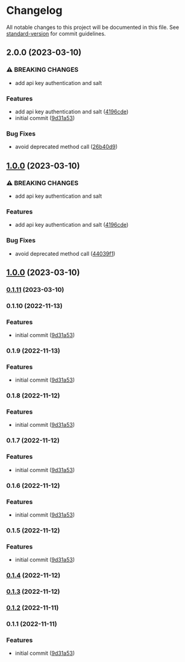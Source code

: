 # Changelog

All notable changes to this project will be documented in this file. See [standard-version](https://github.com/conventional-changelog/standard-version) for commit guidelines.

## 2.0.0 (2023-03-10)


### ⚠ BREAKING CHANGES

* add api key authentication and salt

### Features

* add api key authentication and salt ([4196cde](https://github.com/scobyio/analytics-ts/commit/4196cde85fc6c49a74d6edbd668fa9da029e9c16))
* initial commit ([9d31a53](https://github.com/scobyio/analytics-ts/commit/9d31a53232aea2cf22f822cc3d7163eb2508656d))


### Bug Fixes

* avoid deprecated method call ([26b40d9](https://github.com/scobyio/analytics-ts/commit/26b40d987d124d145164b7a5f18d87eac24e1f0b))

## [1.0.0](https://github.com/scobyio/analytics-ts/compare/v0.1.11...v1.0.0) (2023-03-10)


### ⚠ BREAKING CHANGES

* add api key authentication and salt

### Features

* add api key authentication and salt ([4196cde](https://github.com/scobyio/analytics-ts/commit/4196cde85fc6c49a74d6edbd668fa9da029e9c16))


### Bug Fixes

* avoid deprecated method call ([44039f1](https://github.com/scobyio/analytics-ts/commit/44039f10c9ae497c213e7033e841ef49ea1ac34b))

## [1.0.0](https://github.com/scobyio/analytics-ts/compare/v0.1.10...v1.0.0) (2023-03-10)

### [0.1.11](https://github.com/scobyio/analytics-ts/compare/v0.1.10...v0.1.11) (2023-03-10)

### 0.1.10 (2022-11-13)


### Features

* initial commit ([9d31a53](https://github.com/scobyio/analytics-ts/commit/9d31a53232aea2cf22f822cc3d7163eb2508656d))

### 0.1.9 (2022-11-13)


### Features

* initial commit ([9d31a53](https://github.com/scobyio/analytics-ts/commit/9d31a53232aea2cf22f822cc3d7163eb2508656d))

### 0.1.8 (2022-11-12)


### Features

* initial commit ([9d31a53](https://github.com/scobyio/analytics-ts/commit/9d31a53232aea2cf22f822cc3d7163eb2508656d))

### 0.1.7 (2022-11-12)


### Features

* initial commit ([9d31a53](https://github.com/scobyio/analytics-ts/commit/9d31a53232aea2cf22f822cc3d7163eb2508656d))

### 0.1.6 (2022-11-12)


### Features

* initial commit ([9d31a53](https://github.com/scobyio/analytics-ts/commit/9d31a53232aea2cf22f822cc3d7163eb2508656d))

### 0.1.5 (2022-11-12)


### Features

* initial commit ([9d31a53](https://github.com/scobyio/analytics-ts/commit/9d31a53232aea2cf22f822cc3d7163eb2508656d))

### [0.1.4](https://github.com/scobyio/analytics-ts/compare/v0.1.3...v0.1.4) (2022-11-12)

### [0.1.3](https://github.com/scobyio/analytics-ts/compare/v0.1.2...v0.1.3) (2022-11-12)

### [0.1.2](https://github.com/scobyio/analytics-ts/compare/v0.1.1...v0.1.2) (2022-11-11)

### 0.1.1 (2022-11-11)


### Features

* initial commit ([9d31a53](https://github.com/scobyio/analytics-ts/commit/9d31a53232aea2cf22f822cc3d7163eb2508656d))
